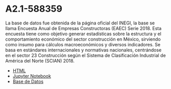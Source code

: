 # A2.1-588359


La base de datos fue obtenida de la página oficial del INEGI, la base se llama Encuesta Anual de Empresas Constructoras (EAEC) Serie 2018. Esta encuesta tiene como objetivo generar estadísticas sobre la estructura y el comportamiento económico del sector construcción en México, sirviendo como insumo para cálculos macroeconómicos y diversos indicadores. Se basa en estándares internacionales y normativas nacionales, centrándose en el sector 23 Construcción según el Sistema de Clasificación Industrial de América del Norte (SCIAN) 2018.


- [HTML](./A2.1_588359.html)
- [Jupyter Notebook](./A2.1_588359.ipynb)
- [Base de Datos](./tr_eaec_nac_ent_absoluto_2018_2023.csv)
